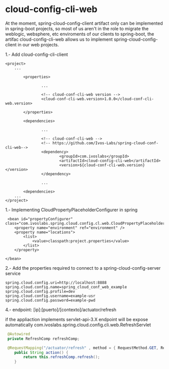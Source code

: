 # cloud-config-cli-web


At the moment, spring-cloud-config-client artifact only can be implemented in spring-boot projects, so most of us aren't
in the role to migrate the weblogic, websphere, etc enviroments of our clients to spring-boot, the artifac cloud-config-cli-web
allows us to implement spring-cloud-config-client in our web projects.


1.- Add cloud-config-cli-client

```
<project>
    ...

        <properties>

                ...

                <!-- cloud-conf-cli-web version -->
                <cloud-conf-cli-web.version>1.0.0</cloud-conf-cli-web.version>

        </properties>

        <dependencies>

                ...

                <!-- cloud-conf-cli-web -->
                <!-- https://github.com/Ivos-Labs/spring-cloud-conf-cli-web-->
                <dependency>
                        <groupId>com.ivoslabs</groupId>
                        <artifactId>cloud-config-cli-web</artifactId>
                        <version>${cloud-conf-cli-web.version}</version>
                </dependency>

                ...

        <dependencies>
    ...
</project>
```

1.- Implementing CloudPropertyPlaceholderConfigurer in spring

```
 <bean id="propertyConfigurer" class="com.ivoslabs.spring.cloud.config.cl.web.CloudPropertyPlaceholderConfigurer">
	<property name="environment" ref="environment" />
	<property name="locations">
		<list>
			<value>classpath:project.properties</value>
		</list>
	</property>

</bean>
```

2.- Add the properties required to connect to a spring-cloud-config-server service

```
spring.cloud.config.uri=http://localhost:8888
spring.cloud.config.name=spring_cloud_conf_web_example
spring.cloud.config.profile=dev
spring.cloud.config.username=example-usr
spring.cloud.config.password=example-pwd
```




4.- endpoint: [ip]:[puerto]/[contexto]/actuator/refresh

  if the appliaction implements servlet-api-3.X endpoint will be expose automatically
  com.ivoslabs.spring.cloud.config.cli.web.RefreshServlet



```java
 @Autowired
 private RefreshComp refreshComp;

 @RequestMapping("/actuator/refresh" , method = { RequestMethod.GET, RequestMethod.POST }, produces = "application/json;charset=utf-8")
    public String action() {
        return this.refreshComp.refresh();
    }
```




